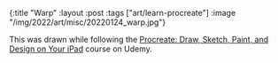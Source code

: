 {:title "Warp"
 :layout :post
 :tags ["art/learn-procreate"]
 :image "/img/2022/art/misc/20220124_warp.jpg"}

This was drawn while following the [Procreate: Draw, Sketch, Paint, and Design
on Your iPad][udemy] course on Udemy.

[udemy]: https://www.udemy.com/course/procreate-draw-sketch-paint-and-design-on-your-ipad/
